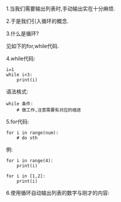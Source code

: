 1.当我们需要输出列表时,手动输出实在十分麻烦.

2.于是我们引入循环的概念.

3.什么是循环?

见如下的for,while代码.



4.while代码:

```
i=1
while i<3:
	print(i)
```

语法格式:

```
while 条件:
	# 做工作,注意需要有对应的缩进
```



5.for代码:

```
for i in range(num):
	# do sth
```

例:

```
for i in range(4):
	print(i)

for i in [1,2]:
	print(i)
```



6.使用循环自动输出列表的数字与刚才的内容:

